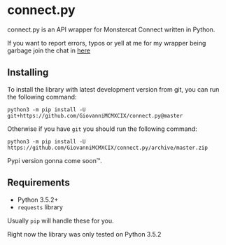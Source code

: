 # connect.py
connect.py is an API wrapper for Monstercat Connect written in Python.

If you want to report errors, typos or yell at me for my wrapper being garbage join the chat in [here](https://discord.gg/u5F8y9W)

## Installing

To install the library with latest development version from git, you can run the following command:

```
python3 -m pip install -U git+https://github.com/GiovanniMCMXCIX/connect.py@master
```

Otherwise if you have `git` you should run the following command:

```
python3 -m pip install -U https://github.com/GiovanniMCMXCIX/connect.py/archive/master.zip
```

Pypi version gonna come soon™.


## Requirements

- Python 3.5.2+
- `requests` library

Usually `pip` will handle these for you.

Right now the library was only tested on Python 3.5.2